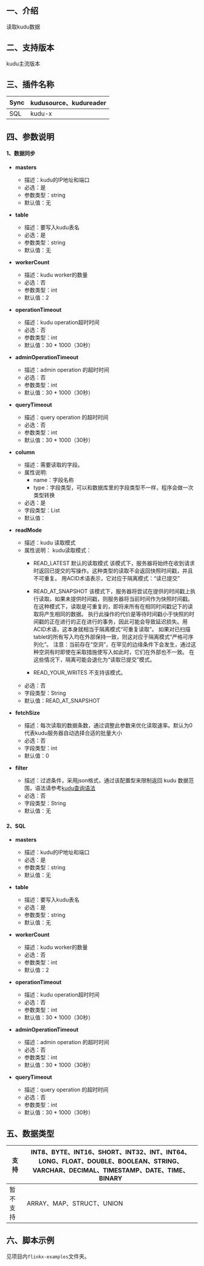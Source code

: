 ## 一、介绍

读取kudu数据

## 二、支持版本

kudu主流版本

## 三、插件名称

| Sync | kudusource、kudureader |
| --- | --- |
| SQL | kudu-x |

## 四、参数说明

#### 1、数据同步

- **masters**
    - 描述：kudu的IP地址和端口
    - 必选：是
    - 参数类型：string
    - 默认值：无
      <br />

- **table**
    - 描述：要写入kudu表名
    - 必选：是
    - 参数类型：string
    - 默认值：无
      <br />

- **workerCount**
    - 描述：kudu worker的数量
    - 必选：否
    - 参数类型：int
    - 默认值：2
      <br />

- **operationTimeout**
    - 描述：kudu operation超时时间
    - 必选：否
    - 参数类型：int
    - 默认值：30 * 1000（30秒）
      <br />

- **adminOperationTimeout**
    - 描述：admin operation 的超时时间
    - 必选：否
    - 参数类型：int
    - 默认值：30 * 1000（30秒）
      <br />

- **queryTimeout**
    - 描述：query operation 的超时时间
    - 必选：否
    - 参数类型：int
    - 默认值：30 * 1000（30秒）
      <br />

- **column**
    - 描述：需要读取的字段。
    - 属性说明:
        - name：字段名称
        - type：字段类型，可以和数据库里的字段类型不一样，程序会做一次类型转换
    - 必选：是
    - 字段类型：List
    - 默认值：

- **readMode**
    - 描述：kudu 读取模式
    - 属性说明： kudu读取模式：
        - READ_LATEST 默认的读取模式 该模式下，服务器将始终在收到请求时返回已提交的写操作。这种类型的读取不会返回快照时间戳，并且不可重复。 用ACID术语表示，它对应于隔离模式：“读已提交”

        - READ_AT_SNAPSHOT 该模式下，服务器将尝试在提供的时间戳上执行读取。如果未提供时间戳，则服务器将当前时间作为快照时间戳。 在这种模式下，读取是可重复的，即将来所有在相同时间戳记下的读取将产生相同的数据。
          执行此操作的代价是等待时间戳小于快照的时间戳的正在进行的正在进行的事务，因此可能会导致延迟损失。用ACID术语，这本身就相当于隔离模式“可重复读取”。
          如果对已扫描tablet的所有写入均在外部保持一致，则这对应于隔离模式“严格可序列化”。 注意：当前存在“空洞”，在罕见的边缘条件下会发生，通过这种空洞有时即使在采取措施使写入如此时，它们在外部也不一致。
          在这些情况下，隔离可能会退化为“读取已提交”模式。

        - READ_YOUR_WRITES 不支持该模式。
    - 必选：否
    - 字段类型：String
    - 默认值：READ_AT_SNAPSHOT


- **fetchSize**
    - 描述：每次读取的数据条数，通过调整此参数来优化读取速率。默认为0代表kudu服务器自动选择合适的批量大小
    - 必选：否
    - 字段类型：int
    - 默认值：0


- **filter**
    - 描述：过滤条件，采用json格式，通过该配置型来限制返回 kudu 数据范围，语法请参考[kudu查询语法](https://docs.kudu.com/manual/crud/#read-operations)
    - 必选：否
    - 字段类型：String
    - 默认值：无

#### 2、SQL

- **masters**
    - 描述：kudu的IP地址和端口
    - 必选：是
    - 参数类型：string
    - 默认值：无
      <br />

- **table**
    - 描述：要写入kudu表名
    - 必选：是
    - 参数类型：string
    - 默认值：无
      <br />

- **workerCount**
    - 描述：kudu worker的数量
    - 必选：否
    - 参数类型：int
    - 默认值：2
      <br />

- **operationTimeout**
    - 描述：kudu operation超时时间
    - 必选：否
    - 参数类型：int
    - 默认值：30 * 1000（30秒）
      <br />

- **adminOperationTimeout**
    - 描述：admin operation 的超时时间
    - 必选：否
    - 参数类型：int
    - 默认值：30 * 1000（30秒）
      <br />

- **queryTimeout**
    - 描述：query operation 的超时时间
    - 必选：否
    - 参数类型：int
    - 默认值：30 * 1000（30秒）
      <br />

## 五、数据类型

| 支持 | INT8、BYTE、INT16、SHORT、INT32、INT、INT64、LONG、FLOAT、DOUBLE、BOOLEAN、STRING、VARCHAR、DECIMAL、TIMESTAMP、DATE、TIME、BINARY |
| --- | --- |
| 暂不支持 | ARRAY、MAP、STRUCT、UNION |

## 六、脚本示例

见项目内`flinkx-examples`文件夹。
